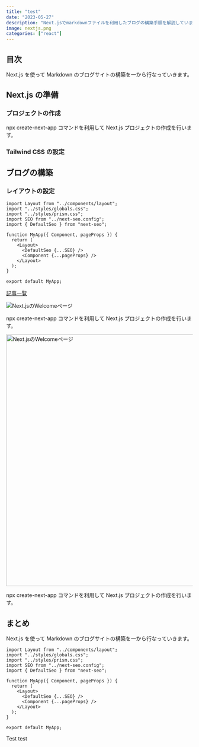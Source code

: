 ```yaml
---
title: "test"
date: "2023-05-27"
description: "Next.jsでmarkdownファイルを利用したブログの構築手順を解説しています。"
image: nextjs.png
categories: ["react"]
---
```


## 目次

Next.js を使って Markdown のブログサイトの構築を一から行なっていきます。

## Next.js の準備

### プロジェクトの作成

npx create-next-app コマンドを利用して Next.js プロジェクトの作成を行います。

### Tailwind CSS の設定

## ブログの構築

### レイアウトの設定

```js[class="line-numbers"]
import Layout from "../components/layout";
import "../styles/globals.css";
import "../styles/prism.css";
import SEO from "../next-seo.config";
import { DefaultSeo } from "next-seo";

function MyApp({ Component, pageProps }) {
  return (
    <Layout>
      <DefaultSeo {...SEO} />
      <Component {...pageProps} />
    </Layout>
  );
}

export default MyApp;
```

[記事一覧](/blog)

![Next.jsのWelcomeページ](/nextjs-welcome.png)

npx create-next-app コマンドを利用して Next.js プロジェクトの作成を行います。

<img src="/nextjs-welcome.png" alt="Next.jsのWelcomeページ" width="1024" height="679" />

npx create-next-app コマンドを利用して Next.js プロジェクトの作成を行います。

## まとめ

Next.js を使って Markdown のブログサイトの構築を一から行なっていきます。

```js[class="line-numbers"]
import Layout from "../components/layout";
import "../styles/globals.css";
import "../styles/prism.css";
import SEO from "../next-seo.config";
import { DefaultSeo } from "next-seo";

function MyApp({ Component, pageProps }) {
  return (
    <Layout>
      <DefaultSeo {...SEO} />
      <Component {...pageProps} />
    </Layout>
  );
}

export default MyApp;
```

Test test
